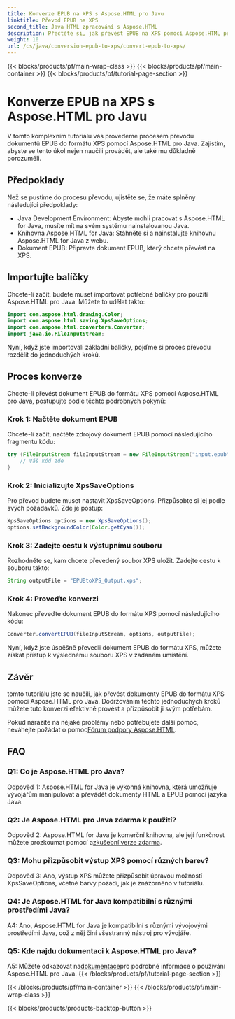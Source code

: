 ```yaml
---
title: Konverze EPUB na XPS s Aspose.HTML pro Javu
linktitle: Převod EPUB na XPS
second_title: Java HTML zpracování s Aspose.HTML
description: Přečtěte si, jak převést EPUB na XPS pomocí Aspose.HTML pro Java. Podrobný průvodce s příklady kódu. Prozkoumejte možnosti Aspose.HTML.
weight: 10
url: /cs/java/conversion-epub-to-xps/convert-epub-to-xps/
---
```


{{< blocks/products/pf/main-wrap-class >}}
{{< blocks/products/pf/main-container >}}
{{< blocks/products/pf/tutorial-page-section >}}

# Konverze EPUB na XPS s Aspose.HTML pro Javu

V tomto komplexním tutoriálu vás provedeme procesem převodu dokumentů EPUB do formátu XPS pomocí Aspose.HTML pro Java. Zajistím, abyste se tento úkol nejen naučili provádět, ale také mu důkladně porozuměli. 

## Předpoklady

Než se pustíme do procesu převodu, ujistěte se, že máte splněny následující předpoklady:

- Java Development Environment: Abyste mohli pracovat s Aspose.HTML for Java, musíte mít na svém systému nainstalovanou Java.
- Knihovna Aspose.HTML for Java: Stáhněte si a nainstalujte knihovnu Aspose.HTML for Java z webu.
- Dokument EPUB: Připravte dokument EPUB, který chcete převést na XPS.

## Importujte balíčky

Chcete-li začít, budete muset importovat potřebné balíčky pro použití Aspose.HTML pro Java. Můžete to udělat takto:

```java
import com.aspose.html.drawing.Color;
import com.aspose.html.saving.XpsSaveOptions;
import com.aspose.html.converters.Converter;
import java.io.FileInputStream;
```

Nyní, když jste importovali základní balíčky, pojďme si proces převodu rozdělit do jednoduchých kroků.

## Proces konverze

Chcete-li převést dokument EPUB do formátu XPS pomocí Aspose.HTML pro Java, postupujte podle těchto podrobných pokynů:

### Krok 1: Načtěte dokument EPUB

Chcete-li začít, načtěte zdrojový dokument EPUB pomocí následujícího fragmentu kódu:

```java
try (FileInputStream fileInputStream = new FileInputStream("input.epub")) {
    // Váš kód zde
}
```

### Krok 2: Inicializujte XpsSaveOptions

Pro převod budete muset nastavit XpsSaveOptions. Přizpůsobte si jej podle svých požadavků. Zde je postup:

```java
XpsSaveOptions options = new XpsSaveOptions();
options.setBackgroundColor(Color.getCyan());
```

### Krok 3: Zadejte cestu k výstupnímu souboru

Rozhodněte se, kam chcete převedený soubor XPS uložit. Zadejte cestu k souboru takto:

```java
String outputFile = "EPUBtoXPS_Output.xps";
```

### Krok 4: Proveďte konverzi

Nakonec převeďte dokument EPUB do formátu XPS pomocí následujícího kódu:

```java
Converter.convertEPUB(fileInputStream, options, outputFile);
```

Nyní, když jste úspěšně převedli dokument EPUB do formátu XPS, můžete získat přístup k výslednému souboru XPS v zadaném umístění.

## Závěr

tomto tutoriálu jste se naučili, jak převést dokumenty EPUB do formátu XPS pomocí Aspose.HTML pro Java. Dodržováním těchto jednoduchých kroků můžete tuto konverzi efektivně provést a přizpůsobit ji svým potřebám.

 Pokud narazíte na nějaké problémy nebo potřebujete další pomoc, neváhejte požádat o pomoc[Fórum podpory Aspose.HTML](https://forum.aspose.com/).

## FAQ

### Q1: Co je Aspose.HTML pro Java?

Odpověď 1: Aspose.HTML for Java je výkonná knihovna, která umožňuje vývojářům manipulovat a převádět dokumenty HTML a EPUB pomocí jazyka Java.

### Q2: Je Aspose.HTML pro Java zdarma k použití?

 Odpověď 2: Aspose.HTML for Java je komerční knihovna, ale její funkčnost můžete prozkoumat pomocí a[zkušební verze zdarma](https://releases.aspose.com/).

### Q3: Mohu přizpůsobit výstup XPS pomocí různých barev?

Odpověď 3: Ano, výstup XPS můžete přizpůsobit úpravou možností XpsSaveOptions, včetně barvy pozadí, jak je znázorněno v tutoriálu.

### Q4: Je Aspose.HTML for Java kompatibilní s různými prostředími Java?

A4: Ano, Aspose.HTML for Java je kompatibilní s různými vývojovými prostředími Java, což z něj činí všestranný nástroj pro vývojáře.

### Q5: Kde najdu dokumentaci k Aspose.HTML pro Java?

 A5: Můžete odkazovat na[dokumentace](https://reference.aspose.com/html/java/)pro podrobné informace o používání Aspose.HTML pro Java.
{{< /blocks/products/pf/tutorial-page-section >}}

{{< /blocks/products/pf/main-container >}}
{{< /blocks/products/pf/main-wrap-class >}}

{{< blocks/products/products-backtop-button >}}
